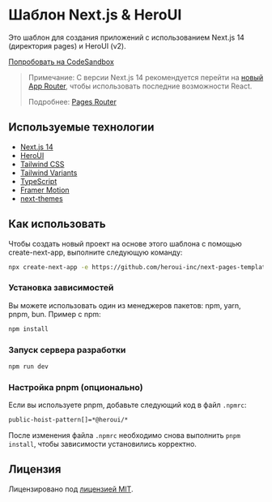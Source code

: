 # Шаблон Next.js & HeroUI

Это шаблон для создания приложений с использованием Next.js 14 (директория pages) и HeroUI (v2).

[Попробовать на CodeSandbox](https://githubbox.com/heroui-inc/next-pages-template)

> Примечание: С версии Next.js 14 рекомендуется перейти на [новый App Router](https://nextjs.org/docs/app), чтобы использовать последние возможности React.
>
> Подробнее: [Pages Router](https://nextjs.org/docs/pages)

## Используемые технологии

- [Next.js 14](https://nextjs.org/docs/getting-started)
- [HeroUI](https://heroui.com)
- [Tailwind CSS](https://tailwindcss.com)
- [Tailwind Variants](https://tailwind-variants.org)
- [TypeScript](https://www.typescriptlang.org)
- [Framer Motion](https://www.framer.com/motion)
- [next-themes](https://github.com/pacocoursey/next-themes)

## Как использовать

Чтобы создать новый проект на основе этого шаблона с помощью create-next-app, выполните следующую команду:

```bash
npx create-next-app -e https://github.com/heroui-inc/next-pages-template
```

### Установка зависимостей

Вы можете использовать один из менеджеров пакетов: npm, yarn, pnpm, bun. Пример с npm:

```bash
npm install
```

### Запуск сервера разработки

```bash
npm run dev
```

### Настройка pnpm (опционально)

Если вы используете pnpm, добавьте следующий код в файл `.npmrc`:

```bash
public-hoist-pattern[]=*@heroui/*
```

После изменения файла `.npmrc` необходимо снова выполнить `pnpm install`, чтобы зависимости установились корректно.

## Лицензия

Лицензировано под [лицензией MIT](https://github.com/heroui-inc/next-pages-template/blob/main/LICENSE).

